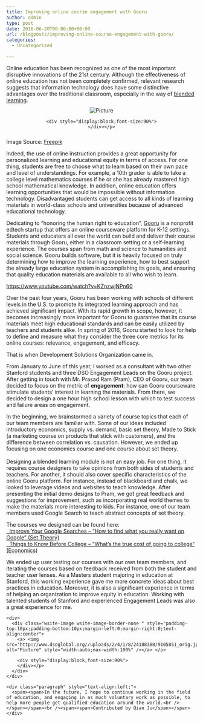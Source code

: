 ```yaml
---
title: Improving online course engagement with Gooru
author: admin
type: post
date: 2016-06-20T00:00:00+00:00
url: /blogposts/improving-online-course-engagement-with-gooru/
categories:
  - Uncategorized

---
```

<div class="paragraph" style="text-align:left;">
  <span><span>Online education has been recognized as one of the most important disruptive innovations of the 21</span><span>st</span><span> century. Although the effectiveness of online education has not been completely confirmed, relevant research suggests that information technology does have some distinctive advantages over the traditional classroom, especially in the way of </span><a href="https://en.wikipedia.org/wiki/Blended_learning"><span>blended learning</span></a><span>.</span></span>
</div>

<div>
  <div class="wsite-image wsite-image-border-none " style="padding-top:10px;padding-bottom:10px;margin-left:0;margin-right:0;text-align:center">
    <a> <img src="http://www.dsoglobal.org//uploads/2/4/1/8/24188388/352623_orig.jpg" alt="Picture" style="width:auto;max-width:100%" /></a> </p> 
    
    <div style="display:block;font-size:90%">
    </div></p>
  </div>
</div>

<div class="paragraph" style="text-align:left;">
  <span><span>Image Source: </span><a href="http://www.freepik.com/free-vector/online-education_780890.htm"><span>Freepik</span></a></span></p> 
  
  <p>
    <span><span>Indeed, the use of online instruction provides a great opportunity for personalized learning and educational equity in terms of access. For one thing, students are free to choose what to learn based on their own pace and level of understandings. For example, a 10th grader is able to take a college level mathematics courses if he or she has already mastered high school mathematical knowledge. In addition, online education offers learning opportunities that would be impossible without information technology. Disadvantaged students can get access to all kinds of learning materials in world-class schools and universities because of advanced educational technology.</span></span>
  </p>
  
  <p>
    <span><span>Dedicating to “honoring the human right to education”, </span><a href="https://www.gooru.org/"><span>Gooru</span></a><span> is a nonprofit edtech startup that offers an online courseware platform for K-12 settings. Students and educators all over the world can build and deliver their course materials through Gooru, either in a classroom setting or a self-learning experience. The courses span from math and science to humanities and social science. Gooru builds software, but it is heavily focused on truly determining how to improve the learning experience, how to best support the already large education system in accomplishing its goals, and ensuring that quality education materials are available to all who wish to learn.</span></span>
  </p>
  
  <p>
    <span><a href="https://www.youtube.com/watch?v=KZnzwjNPn60"><span>https://www.youtube.com/watch?v=KZnzwjNPn60</span></a></span>
  </p>
  
  <p>
    <span><span>Over the past four years, Gooru has been working with schools of different levels in the U.S. to promote its integrated learning approach and has achieved significant impact. With its rapid growth in scope, however, it becomes increasingly more important for Gooru to guarantee that its course materials meet high educational standards and can be easily utilized by teachers and students alike. In spring of 2016, Gooru started to look for help to define and measure what they consider the three core metrics for its online courses: relevance, engagement, and efficacy.</span></span>
  </p>
  
  <p>
    <span><span>That is when Development Solutions Organization came in.</span></span>
  </p>
  
  <p>
    <span><span>From January to June of this year, I worked as a consultant with two other Stanford students and three DSO Engagement Leads on the Gooru project. After getting in touch with Mr. Prasad Ram (Pram), CEO of Gooru, our team decided to focus on the metric of <strong>engagement</strong>: how can Gooru courseware stimulate students’ interest in learning the materials. From there, we decided to design a one hour high school lesson with which to test success and failure areas on engagement.</span></span>
  </p>
  
  <p>
    <span><span>In the beginning, we brainstormed a variety of course topics that each of our team members are familiar with. Some of our ideas included introductory economics, supply vs. demand, basic set theory, Made to Stick (a marketing course on products that stick with customers), and the difference between correlation vs. causation. However, we ended up focusing on one economics course and one course about set theory.</span></span><br />​<br /><span><span>Designing a blended learning module is not an easy job. For one thing, it requires course designers to take opinions from both sides of students and teachers. For another, it should also cover specific characteristics of the online Gooru platform. For instance, instead of blackboard and chalk, we looked to leverage videos and websites to teach knowledge. After presenting the initial demo designs to Pram, we got great feedback and suggestions for improvement, such as incorporating real world themes to make the materials more interesting to kids. For instance, one of our team members used Google Search to teach abstract concepts of set theory.</span></span>
  </p>
  
  <p>
    <span><span>The courses we designed can be found here:<br /><span><a href="http://bit.ly/set-theory-gooru"><span>  Improve Your Google Searches &#8211; &#8220;How to find what you really want on Google&#8221; (Set Theory)</span></a></span></span></span><br /><span><a href="http://bit.ly/econ-gooru"><span>  Things to Know Before College &#8211; &#8220;What&#8217;s the true cost of going to college&#8221; (Economics)</span></a></span>
  </p>
  
  <p>
    <span><span>We ended up user testing our courses with our own team members, and iterating the courses based on feedback received from both the student and teacher user lenses. As a Masters student majoring in education at Stanford, this working experience gave me more concrete ideas about best practices in education. Moreover, it is also a significant experience in terms of helping an organization to improve equity in education. Working with talented students of Stanford and experienced Engagement Leads was also a great experience for me.</span></span> </div> 
    
    <div>
      <div class="wsite-image wsite-image-border-none " style="padding-top:10px;padding-bottom:10px;margin-left:0;margin-right:0;text-align:center">
        <a> <img src="http://www.dsoglobal.org//uploads/2/4/1/8/24188388/9105851_orig.jpg" alt="Picture" style="width:auto;max-width:100%" /></a> </p> 
        
        <div style="display:block;font-size:90%">
        </div></p>
      </div>
    </div>
    
    <div class="paragraph" style="text-align:left;">
      <span><span>In the future, I hope to continue working in the field of education, and engaging in as much voluntary work as possible, to help more people get qualified education around the world.<br />​</span></span><br /><span><span>Contributed by Qian Ju</span></span>
    </div>